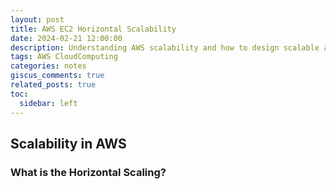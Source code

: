 ```yaml
---
layout: post
title: AWS EC2 Horizontal Scalability
date: 2024-02-21 12:00:00
description: Understanding AWS scalability and how to design scalable applications
tags: AWS CloudComputing
categories: notes
giscus_comments: true
related_posts: true
toc:
  sidebar: left
---
```


## Scalability in AWS

### What is the Horizontal Scaling?


